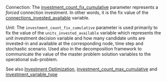 Connection: The [investment\_count\_fix\_cumulative](@ref) parameter represents a *forced* connection investment.
In other words, it is the fix value of the [connections\_invested\_available](@ref) variable.

Unit: The `investment_count_fix_cumulative` parameter is used primarily to fix the value of the `units_invested_available`
variable which represents the unit investment decision variable and how many candidate units are invested-in and
available at the corresponding node, time step and stochastic scenario. Used also in the decomposition framework to
communicate the value of the master problem solution variables to the operational sub-problem.

See also [Investment Optimization](@ref), [investment\_count\_max\_cumulative](@ref) and
[investment\_variable\_type](@ref)

